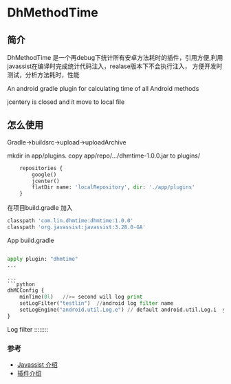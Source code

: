 # DhMethodTime

## 简介

DhMethodTime 是一个再debug下统计所有安卓方法耗时的插件，引用方便,利用javassist在编译时完成统计代码注入，realase版本下不会执行注入， 方便开发时测试，分析方法耗时，性能

An android gradle plugin for calculating time of all Android methods

jcentery  is closed  and it move to local file

##  怎么使用
Gradle->buildsrc->upload->uploadArchive 

mkdir in app/plugins.  copy app/repo/.../dhmtime-1.0.0.jar to plugins/
```python
    repositories {
        google()
        jcenter()
        flatDir name: 'localRepository', dir: './app/plugins'
    }
```
在项目build.gradle 加入
```python
classpath 'com.lin.dhmtime:dhmtime:1.0.0'
classpath 'org.javassist:javassist:3.28.0-GA'
```
App build.gradle 
```python

apply plugin: "dhmtime"
...

...
```python
dhMCConfig {
    minTime(0l)   //>= second will log print
    setLogFilter("testlin")  //android log filter name
    setLogEngine("android.util.Log.e") // default android.util.Log.i  you can use your self class
}
```
Log filter ::::::::




### 参考
* [Javassist 介绍](http://www.javassist.org/tutorial/tutorial.html)
* [插件介绍](https://www.cnblogs.com/dikeboy/p/11570076.html)
